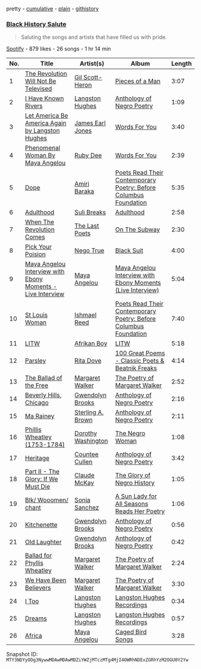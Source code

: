 pretty - [cumulative](/playlists/cumulative/37i9dQZF1DX2r0FByV5U4C.md) - [plain](/playlists/plain/37i9dQZF1DX2r0FByV5U4C) - [githistory](https://github.githistory.xyz/mackorone/spotify-playlist-archive/blob/main/playlists/plain/37i9dQZF1DX2r0FByV5U4C)

### [Black History Salute](https://open.spotify.com/playlist/37i9dQZF1DX2r0FByV5U4C)

> Saluting the songs and artists that have filled us with pride.

[Spotify](https://open.spotify.com/user/spotify) - 879 likes - 26 songs - 1 hr 14 min

| No. | Title | Artist(s) | Album | Length |
|---|---|---|---|---|
| 1 | [The Revolution Will Not Be Televised](https://open.spotify.com/track/7ni78Vjslqo2VxiDOahYlV) | [Gil Scott\-Heron](https://open.spotify.com/artist/0kEfub5RzlZOB2zGomqVSU) | [Pieces of a Man](https://open.spotify.com/album/3Iny1eqJMoqU1I1UoUbVQl) | 3:07 |
| 2 | [I Have Known Rivers](https://open.spotify.com/track/3RXOKHGxFK0t2k9zJJHb6y) | [Langston Hughes](https://open.spotify.com/artist/1mNcebzTg5QlHEY4WYhLSm) | [Anthology of Negro Poetry](https://open.spotify.com/album/0AlTTHIRWDV8ENsNZeRbG0) | 1:09 |
| 3 | [Let America Be America Again by Langston Hughes](https://open.spotify.com/track/7izKDKmGjfPVVY7n0LRz29) | [James Earl Jones](https://open.spotify.com/artist/28DFDpyRKnHQr6BFNPGP4L) | [Words For You](https://open.spotify.com/album/7MN6GoQ07ePSs74gVZwUVc) | 3:40 |
| 4 | [Phenomenal Woman By Maya Angelou](https://open.spotify.com/track/45hRiC1zMG0mIjZX83JYdt) | [Ruby Dee](https://open.spotify.com/artist/4h3T07QIlR7ws1Kclf0x6A) | [Words For You](https://open.spotify.com/album/7MN6GoQ07ePSs74gVZwUVc) | 2:39 |
| 5 | [Dope](https://open.spotify.com/track/771WmrdhwYKmr3qSiYn8zI) | [Amiri Baraka](https://open.spotify.com/artist/7KYqj72JjHmay1VKYjC5c4) | [Poets Read Their Contemporary Poetry: Before Columbus Foundation](https://open.spotify.com/album/5vu3jh0MWkKRW6tDYRodk7) | 5:35 |
| 6 | [Adulthood](https://open.spotify.com/track/1WQ5ADSmZVPEK7j71hxn8f) | [Suli Breaks](https://open.spotify.com/artist/5XnwG6JFrOMlVGOZfy54ck) | [Adulthood](https://open.spotify.com/album/7xqf7idexm8P5MoLzZbMd2) | 2:58 |
| 7 | [When The Revolution Comes](https://open.spotify.com/track/2ZvNOGkA3mBmwru0VcK50C) | [The Last Poets](https://open.spotify.com/artist/58Wl2AJZWwfvEn2eAWJbIG) | [On The Subway](https://open.spotify.com/album/2Cezj5CMhk6pssl1EkUs0n) | 2:30 |
| 8 | [Pick Your Poision](https://open.spotify.com/track/6eb8Gh3Siz0UFIEpUHmO8z) | [Nego True](https://open.spotify.com/artist/3Wwcrarn4rr3pE8HqLNwFx) | [Black Suit](https://open.spotify.com/album/2mOeMaL5nlYMkkGmCMc8ae) | 4:00 |
| 9 | [Maya Angelou Interview with Ebony Moments \- Live Interview](https://open.spotify.com/track/3i5P8iTZNBjoccQm5jljsp) | [Maya Angelou](https://open.spotify.com/artist/4YgS09y0GhtNSu2ZLruk89) | [Maya Angelou Interview with Ebony Moments \(Live Interview\)](https://open.spotify.com/album/0fEhPkcpzvV3QAxpGojyt4) | 5:04 |
| 10 | [St Louis Woman](https://open.spotify.com/track/0ZNfaWzf7xbB5FOZA5v1rZ) | [Ishmael Reed](https://open.spotify.com/artist/3kfQrdEicFEL3UJ8wp4zqo) | [Poets Read Their Contemporary Poetry: Before Columbus Foundation](https://open.spotify.com/album/5vu3jh0MWkKRW6tDYRodk7) | 7:40 |
| 11 | [LITW](https://open.spotify.com/track/5qUNlwj6E6mTuvgy2cFzFT) | [Afrikan Boy](https://open.spotify.com/artist/0VyBEG8eC2lpv4UOXrUBz4) | [LITW](https://open.spotify.com/album/4HsYjtJyLJ8VqScb1wiPLj) | 5:18 |
| 12 | [Parsley](https://open.spotify.com/track/2Sxo09VIgJDYNrytLGkkSJ) | [Rita Dove](https://open.spotify.com/artist/2LOdBuHqu86VxbRqivfJsq) | [100 Great Poems \- Classic Poets & Beatnik Freaks](https://open.spotify.com/album/2L6y5UovMqxFSVnC0sCRWo) | 4:14 |
| 13 | [The Ballad of the Free](https://open.spotify.com/track/4kyEcp980YXWvWGc3yfHew) | [Margaret Walker](https://open.spotify.com/artist/4H2657mM3Y4j6ITcmHOf21) | [The Poetry of Margaret Walker](https://open.spotify.com/album/5lUuig2p8Yuc539idomNGT) | 2:52 |
| 14 | [Beverly Hills, Chicago](https://open.spotify.com/track/2ZtNLjx6tyh5o5weSOezdn) | [Gwendolyn Brooks](https://open.spotify.com/artist/0xWiIpqD8hHbxdavSslci2) | [Anthology of Negro Poetry](https://open.spotify.com/album/0AlTTHIRWDV8ENsNZeRbG0) | 2:16 |
| 15 | [Ma Rainey](https://open.spotify.com/track/5uhuEd3FBXZO4ewGZ7JK3O) | [Sterling A\. Brown](https://open.spotify.com/artist/0CcUeegrB22XBY0yaN6N6b) | [Anthology of Negro Poetry](https://open.spotify.com/album/0AlTTHIRWDV8ENsNZeRbG0) | 2:11 |
| 16 | [Phillis Wheatley \(1753\-1784\)](https://open.spotify.com/track/51czTvGzSRzOiX3AL8aMN3) | [Dorothy Washington](https://open.spotify.com/artist/7mhAASgSu1jjjZx2lR37V9) | [The Negro Woman](https://open.spotify.com/album/0JkcFU6EdvVB0PHtupwRTV) | 1:08 |
| 17 | [Heritage](https://open.spotify.com/track/1BhtPxwzsPMFXhlfCpkw9B) | [Countee Cullen](https://open.spotify.com/artist/2VctOiVxbCJKnTGMszx5JP) | [Anthology of Negro Poetry](https://open.spotify.com/album/0AlTTHIRWDV8ENsNZeRbG0) | 3:42 |
| 18 | [Part II \- The Glory: If We Must Die](https://open.spotify.com/track/2E4YM0uyDfknQCfxfvbZ9v) | [Claude McKay](https://open.spotify.com/artist/6sHBT1KbVZuG7oqVYVYNL3) | [The Glory of Negro History](https://open.spotify.com/album/3sQliGxkUSHeMOyk1vU7iY) | 1:05 |
| 19 | [Blk/ Wooomen/ chant](https://open.spotify.com/track/3iFDHZ8nurmotwOdupbH0f) | [Sonia Sanchez](https://open.spotify.com/artist/0hvH9P1nlB5xrNdlXwZ22P) | [A Sun Lady for All Seasons Reads Her Poetry](https://open.spotify.com/album/2m7s5UIx3Jhri1or9QRyuF) | 1:06 |
| 20 | [Kitchenette](https://open.spotify.com/track/2GukSq65tlFQUc9N1wxeag) | [Gwendolyn Brooks](https://open.spotify.com/artist/0xWiIpqD8hHbxdavSslci2) | [Anthology of Negro Poetry](https://open.spotify.com/album/0AlTTHIRWDV8ENsNZeRbG0) | 0:56 |
| 21 | [Old Laughter](https://open.spotify.com/track/59QPVfPJ6IAhKQhB34eq5Z) | [Gwendolyn Brooks](https://open.spotify.com/artist/0xWiIpqD8hHbxdavSslci2) | [Anthology of Negro Poetry](https://open.spotify.com/album/0AlTTHIRWDV8ENsNZeRbG0) | 0:42 |
| 22 | [Ballad for Phyllis Wheatley](https://open.spotify.com/track/0Awv8At3U3JlrUbs2je2ap) | [Margaret Walker](https://open.spotify.com/artist/4H2657mM3Y4j6ITcmHOf21) | [The Poetry of Margaret Walker](https://open.spotify.com/album/5lUuig2p8Yuc539idomNGT) | 2:24 |
| 23 | [We Have Been Believers](https://open.spotify.com/track/1F953129iN4gBeGvfeYE5K) | [Margaret Walker](https://open.spotify.com/artist/4H2657mM3Y4j6ITcmHOf21) | [The Poetry of Margaret Walker](https://open.spotify.com/album/5lUuig2p8Yuc539idomNGT) | 3:30 |
| 24 | [I Too](https://open.spotify.com/track/0CQVLxSfVPz3kXH6ZUfleL) | [Langston Hughes](https://open.spotify.com/artist/1mNcebzTg5QlHEY4WYhLSm) | [Langston Hughes Recordings](https://open.spotify.com/album/7Ek0QRGNy92Zcfv53edFET) | 0:34 |
| 25 | [Dreams](https://open.spotify.com/track/6A7bVdaeKLeHCutvJovQrn) | [Langston Hughes](https://open.spotify.com/artist/1mNcebzTg5QlHEY4WYhLSm) | [Langston Hughes Recordings](https://open.spotify.com/album/7Ek0QRGNy92Zcfv53edFET) | 0:57 |
| 26 | [Africa](https://open.spotify.com/track/2J8yVtzNqgO40QDKhuNeQm) | [Maya Angelou](https://open.spotify.com/artist/4YgS09y0GhtNSu2ZLruk89) | [Caged Bird Songs](https://open.spotify.com/album/4PF18WekUteo4wMepPE8rv) | 3:28 |

Snapshot ID: `MTY3NDYyODg3NywwMDAwMDAwMDZiYWZjMTczMTg4MjI4OWRhNDExZGRhYzM2OGU0Y2Yw`
